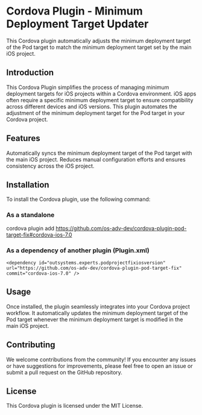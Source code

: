 # Cordova Plugin - Minimum Deployment Target Updater
This Cordova plugin automatically adjusts the minimum deployment target of the Pod target to match the minimum deployment target set by the main iOS project.

## Introduction
This Cordova Plugin simplifies the process of managing minimum deployment targets for iOS projects within a Cordova environment. iOS apps often require a specific minimum deployment target to ensure compatibility across different devices and iOS versions. This plugin automates the adjustment of the minimum deployment target for the Pod target in your Cordova project.

## Features
Automatically syncs the minimum deployment target of the Pod target with the main iOS project.
Reduces manual configuration efforts and ensures consistency across the iOS project.

## Installation
To install the Cordova plugin, use the following command:

### As a standalone
cordova plugin add https://github.com/os-adv-dev/cordova-plugin-pod-target-fix#cordova-ios-7.0

### As a dependency of another plugin (Plugin.xml)
`<dependency id="outsystems.experts.podprojectfixiosversion" url="https://github.com/os-adv-dev/cordova-plugin-pod-target-fix" commit="cordova-ios-7.0" />`

## Usage
Once installed, the plugin seamlessly integrates into your Cordova project workflow. It automatically updates the minimum deployment target of the Pod target whenever the minimum deployment target is modified in the main iOS project.

## Contributing
We welcome contributions from the community! If you encounter any issues or have suggestions for improvements, please feel free to open an issue or submit a pull request on the GitHub repository.

## License
This Cordova plugin is licensed under the MIT License.

